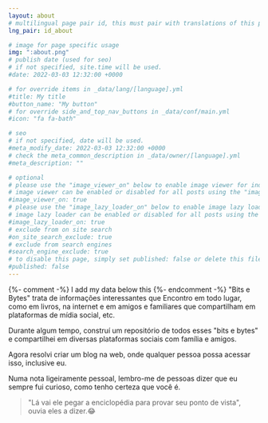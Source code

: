 ```yaml
---
layout: about
# multilingual page pair id, this must pair with translations of this page. (This name must be unique)
lng_pair: id_about

# image for page specific usage
img: ":about.png"
# publish date (used for seo)
# if not specified, site.time will be used.
#date: 2022-03-03 12:32:00 +0000

# for override items in _data/lang/[language].yml
#title: My title
#button_name: "My button"
# for override side_and_top_nav_buttons in _data/conf/main.yml
#icon: "fa fa-bath"

# seo
# if not specified, date will be used.
#meta_modify_date: 2022-03-03 12:32:00 +0000
# check the meta_common_description in _data/owner/[language].yml
#meta_description: ""

# optional
# please use the "image_viewer_on" below to enable image viewer for individual pages or posts (_posts/ or [language]/_posts folders).
# image viewer can be enabled or disabled for all posts using the "image_viewer_posts: true" setting in _data/conf/main.yml.
#image_viewer_on: true
# please use the "image_lazy_loader_on" below to enable image lazy loader for individual pages or posts (_posts/ or [language]/_posts folders).
# image lazy loader can be enabled or disabled for all posts using the "image_lazy_loader_posts: true" setting in _data/conf/main.yml.
#image_lazy_loader_on: true
# exclude from on site search
#on_site_search_exclude: true
# exclude from search engines
#search_engine_exclude: true
# to disable this page, simply set published: false or delete this file
#published: false
---
```


{%- comment -%} I add my data below this {%- endcomment -%}
"Bits e Bytes" trata de informações interessantes que
Encontro em todo lugar, como em livros, na internet e em amigos
e familiares que compartilham em plataformas de mídia social, etc.

Durante algum tempo, construí um repositório de todos esses
"bits e bytes" e compartilhei em diversas plataformas sociais com
família e amigos.

Agora resolvi criar um blog na web, onde qualquer pessoa possa acessar
isso, inclusive eu.

Numa nota ligeiramente pessoal, lembro-me de pessoas dizer que eu sempre
fui curioso, como tenho certeza que você é.

> "Lá vai ele pegar a enciclopédia para provar seu ponto de vista", ouvia
> eles a dizer.😂
